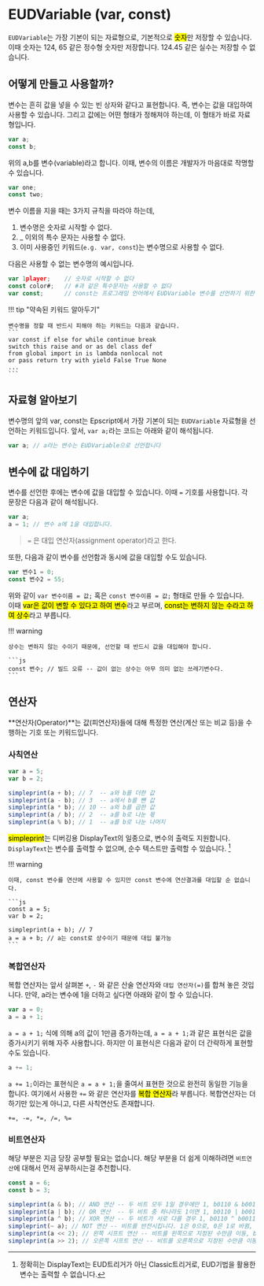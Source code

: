 # EUDVariable (var, const)

`EUDVariable`는 가장 기본이 되는 자료형으로, 기본적으로 <mark>숫자</mark>만 저장할 수 있습니다. 이때 숫자는 124, 65 같은 정수형 숫자만 저장합니다. 124.45 같은 실수는 저장할 수 없습니다.  

## 어떻게 만들고 사용할까?

변수는 흔히 값을 넣을 수 있는 빈 상자와 같다고 표현합니다. 즉, 변수는 값을 대입하여 사용할 수 있습니다. 그리고 값에는 어떤 형태가 정해져야 하는데, 이 형태가 바로 자료형입니다.

```js
var a;
const b;
```

위의 a,b를 변수(variable)라고 합니다. 이때, 변수의 이름은 개발자가 마음대로 작명할 수 있습니다.

```js
var one;
const two;
```

변수 이름을 지을 때는 3가지 규칙을 따라야 하는데,

1. 변수명은 숫자로 시작할 수 없다.
2. _ 이외의 특수 문자는 사용할 수 없다.
3. 이미 사용중인 키워드(`e.g. var, const`)는 변수명으로 사용할 수 없다.

다음은 사용할 수 없는 변수명의 예시입니다.

```js
var 1player;    // 숫자로 시작할 수 없다
const color#;   // #과 같은 특수문자는 사용할 수 없다
var const;      // const는 프로그래밍 언어에서 EUDVariable 변수를 선언하기 위한 약속된 키워드
```

!!! tip "약속된 키워드 알아두기"

    변수명을 정할 때 반드시 피해야 하는 키워드는 다음과 같습니다.
    ```
    var const if else for while continue break
    switch this raise and or as del class def
    from global import in is lambda nonlocal not
    or pass return try with yield False True None
    ...
    ```

## 자료형 알아보기

변수명의 앞의 var, const는 Epscript에서 가장 기본이 되는 `EUDVariable` 자료형을 선언하는 키워드입니다. 앞서, `var a;`라는 코드는 아래와 같이 해석됩니다.

```js
var a; // a라는 변수는 EUDVariable으로 선언합니다
```

## 변수에 값 대입하기

변수를 선언한 후에는 변수에 값을 대입할 수 있습니다. 이때 `=` 기호를 사용합니다. 각 문장은 다음과 같이 해석됩니다.

```js
var a;
a = 1; // 변수 a에 1을 대입합니다.
```

> `=` 은 대입 연산자(assignment operator)라고 한다.

또한, 다음과 같이 변수를 선언함과 동시에 값을 대입할 수도 있습니다.


```js
var 변수1 = 0;
const 변수2 = 55;
```

위와 같이 `var 변수이름 = 값;` 혹은 `const 변수이름 = 값;` 형태로 만들 수 있습니다.  
이때 <mark>var은 값이 변할 수 있다고 하여 변수</mark>라고 부르며, <mark>const는 변하지 않는 수라고 하여 상수</mark>라고 부릅니다.  

!!! warning

    상수는 변하지 않는 수이기 때문에, 선언할 때 반드시 값을 대입해야 합니다.
    
    ```js
    const 변수; // 빌드 오류 -- 값이 없는 상수는 아무 의미 없는 쓰레기변수다.
    ```

## 연산자

**연산자(Operator)**는 값(피연산자)들에 대해 특정한 연산(계산 또는 비교 등)을 수행하는 기호 또는 키워드입니다.  

### 사칙연산

```js
var a = 5;
var b = 2;

simpleprint(a + b); // 7  -- a와 b를 더한 값
simpleprint(a - b); // 3  -- a에서 b를 뺀 값
simpleprint(a * b); // 10 -- a와 b를 곱한 값
simpleprint(a / b); // 2  -- a를 b로 나눈 몫
simpleprint(a % b); // 1  -- a를 b로 나눈 나머지
```

<mark>simpleprint</mark>는 디버깅용 DisplayText의 일종으로, 변수의 출력도 지원합니다. `DisplayText`는 변수를 출력할 수 없으며, 순수 텍스트만 출력할 수 있습니다. [^1]  

!!! warning

    이때, const 변수를 연산에 사용할 수 있지만 const 변수에 연산결과를 대입할 순 없습니다.
    
    ```js
    const a = 5;
    var b = 2;
    
    simpleprint(a + b); // 7
    a = a + b; // a는 const로 상수이기 때문에 대입 불가능
    ```

### 복합연산자

복합 연산자는 앞서 살펴본 `+`, `-` 와 같은 산술 연산자와 `대입 연산자(=)`를 합쳐 놓은 것입니다. 만약, a라는 변수에 1을 더하고 싶다면 아래와 같이 할 수 있습니다.

```js
var a = 0;
a = a + 1;
```

`a = a + 1;` 식에 의해 a의 값이 1만큼 증가하는데, `a = a + 1;`과 같은 표현식은 값을 증가시키기 위해 자주 사용합니다. 하지만 이 표현식은 다음과 같이 더 간략하게 표현할 수도 있습니다.

```js
a += 1;
```

`a += 1;`이라는 표현식은 `a = a + 1;`을 줄여서 표현한 것으로 완전히 동일한 기능을 합니다. 여기에서 사용한 `+=` 와 같은 연산자를 <mark>복합 연산자</mark>라 부릅니다. 복합연산자는 더하기만 있는게 아니고, 다른 사칙연산도 존재합니다.

```
+=, -=, *=, /=, %=
```

### 비트연산자

해당 부분은 지금 당장 공부할 필요는 없습니다. 해당 부분을 더 쉽게 이해하려면 `비트연산`에 대해서 먼저 공부하시는걸 추천합니다.

```js
const a = 6;
const b = 3;

simpleprint(a & b); // AND 연산 -- 두 비트 모두 1일 경우에만 1, b0110 & b0011 = b0010 = 2
simpleprint(a | b); // OR 연산  -- 두 비트 중 하나라도 1이면 1, b0110 | b0011 = b0111 = 7
simpleprint(a ^ b); // XOR 연산 -- 두 비트가 서로 다를 경우 1, b0110 ^ b0011 = b0101 = 5
simpleprint(~ a); // NOT 연산 -- 비트를 반전시킵니다. 1은 0으로, 0은 1로 바뀜, ~ b0110 = b1111 1111 1111 1111 1111 1111 1111 1001 = 4,294,967,289
simpleprint(a << 2); // 왼쪽 시프트 연산 -- 비트를 왼쪽으로 지정된 수만큼 이동, b0110 << 2 = b0001 1000 = 24
simpleprint(a >> 2); // 오른쪽 시프트 연산 -- 비트를 오른쪽으로 지정된 수만큼 이동, b0110 >> 2 = b0001 = 1
```


[^1]: 정확히는 DisplayText는 EUD트리거가 아닌 Classic트리거로, EUD기법을 활용한 변수는 출력할 수 없습니다.

